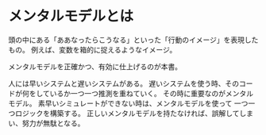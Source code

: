 # メンタルモデルとは
頭の中にある「ああなったらこうなる」といった「行動のイメージ」を表現したもの。
例えば、変数を箱的に捉えるようなイメージ。

メンタルモデルを正確かつ、有効に仕上げるのが本書。

人には早いシステムと遅いシステムがある。
遅いシステムを使う時、そのコードが何をしているか一つ一つ推測を重ねていく。
その時に重要なのがメンタルモデル。
素早いシミュレートができない時は、メンタルモデルを使って
一つ一つロジックを構築する。
正しいメンタルモデルを持たなければ、誤解してしまい、努力が無駄となる。
